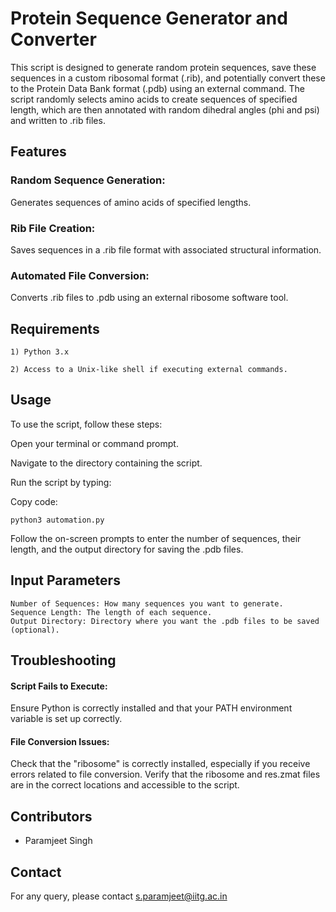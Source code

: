 # Protein Sequence Generator and Converter

This script is designed to generate random protein sequences, save these sequences in a custom ribosomal format (.rib), and potentially convert these to the Protein Data Bank format (.pdb) using an external command. The script randomly selects amino acids to create sequences of specified length, which are then annotated with random dihedral angles (phi and psi) and written to .rib files.

## Features
### Random Sequence Generation: 
Generates sequences of amino acids of specified lengths.

### Rib File Creation: 
Saves sequences in a .rib file format with associated structural information.

### Automated File Conversion: 
Converts .rib files to .pdb using an external ribosome software tool.

## Requirements
    1) Python 3.x

    2) Access to a Unix-like shell if executing external commands.

## Usage
To use the script, follow these steps:

Open your terminal or command prompt.

Navigate to the directory containing the script.

Run the script by typing:

Copy code:

    python3 automation.py

Follow the on-screen prompts to enter the number of sequences, their length, and the output directory for saving the .pdb files.

## Input Parameters
    Number of Sequences: How many sequences you want to generate.
    Sequence Length: The length of each sequence.
    Output Directory: Directory where you want the .pdb files to be saved (optional).

## Troubleshooting
#### Script Fails to Execute:  
Ensure Python is correctly installed and that your PATH environment variable is set up correctly.


#### File Conversion Issues: 
Check that the "ribosome" is correctly installed, especially if you receive errors related to file conversion. Verify that the ribosome and res.zmat files are in the correct locations and accessible to the script.

## Contributors
- Paramjeet Singh

## Contact
For any query, please contact s.paramjeet@iitg.ac.in
